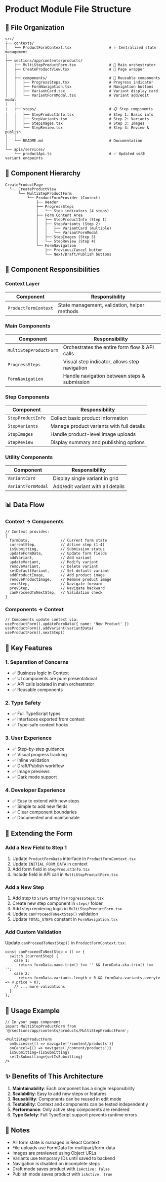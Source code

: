 # Product Module File Structure

## 📁 File Organization

```
src/
├── contexts/
│   └── ProductFormContext.tsx                 # ✨ Centralized state management
│
├── sections/app/contents/products/
│   ├── MultiStepProductForm.tsx               # 🎯 Main orchestrator
│   ├── CreateProductView.tsx                  # 📄 Page wrapper
│   │
│   ├── components/                            # 🧩 Reusable components
│   │   ├── ProgressSteps.tsx                  # Progress indicator
│   │   ├── FormNavigation.tsx                 # Navigation buttons
│   │   ├── VariantCard.tsx                    # Variant display card
│   │   └── VariantFormModal.tsx               # Variant add/edit modal
│   │
│   ├── steps/                                 # 📋 Step components
│   │   ├── StepProductInfo.tsx                # Step 1: Basic info
│   │   ├── StepVariants.tsx                   # Step 2: Variants
│   │   ├── StepImages.tsx                     # Step 3: Images
│   │   └── StepReview.tsx                     # Step 4: Review & publish
│   │
│   └── README.md                              # Documentation
│
└── apis/services/
    └── productApi.ts                          # ✅ Updated with variant endpoints
```

## 🔄 Component Hierarchy

```
CreateProductPage
  └── CreateProductView
      └── MultiStepProductForm
          └── ProductFormProvider (Context)
              ├── Header
              ├── ProgressSteps
              │   └── Step indicators (4 steps)
              ├── Form Content Area
              │   ├── StepProductInfo (Step 1)
              │   ├── StepVariants (Step 2)
              │   │   ├── VariantCard (multiple)
              │   │   └── VariantFormModal
              │   ├── StepImages (Step 3)
              │   └── StepReview (Step 4)
              └── FormNavigation
                  ├── Previous/Cancel button
                  └── Next/Draft/Publish buttons
```

## 🎨 Component Responsibilities

### Context Layer
| Component | Responsibility |
|-----------|---------------|
| `ProductFormContext` | State management, validation, helper methods |

### Main Components
| Component | Responsibility |
|-----------|---------------|
| `MultiStepProductForm` | Orchestrates the entire form flow & API calls |
| `ProgressSteps` | Visual step indicator, allows step navigation |
| `FormNavigation` | Handle navigation between steps & submission |

### Step Components
| Component | Responsibility |
|-----------|---------------|
| `StepProductInfo` | Collect basic product information |
| `StepVariants` | Manage product variants with full details |
| `StepImages` | Handle product-level image uploads |
| `StepReview` | Display summary and publishing options |

### Utility Components
| Component | Responsibility |
|-----------|---------------|
| `VariantCard` | Display single variant in grid |
| `VariantFormModal` | Add/edit variant with all details |

## 📊 Data Flow

### Context → Components
```tsx
// Context provides:
{
  formData,              // Current form state
  currentStep,           // Active step (1-4)
  isSubmitting,          // Submission status
  updateFormData,        // Update form fields
  addVariant,            // Add variant
  updateVariant,         // Modify variant
  removeVariant,         // Delete variant
  setDefaultVariant,     // Set default variant
  addProductImage,       // Add product image
  removeProductImage,    // Remove product image
  nextStep,              // Navigate forward
  prevStep,              // Navigate backward
  canProceedToNextStep,  // Validation check
}
```

### Components → Context
```tsx
// Components update context via:
useProductForm().updateFormData({ name: 'New Product' })
useProductForm().addVariant(variantData)
useProductForm().nextStep()
```

## 🎯 Key Features

### 1. Separation of Concerns
- ✅ Business logic in Context
- ✅ UI components are pure presentational
- ✅ API calls isolated in main orchestrator
- ✅ Reusable components

### 2. Type Safety
- ✅ Full TypeScript types
- ✅ Interfaces exported from context
- ✅ Type-safe context hooks

### 3. User Experience
- ✅ Step-by-step guidance
- ✅ Visual progress tracking
- ✅ Inline validation
- ✅ Draft/Publish workflow
- ✅ Image previews
- ✅ Dark mode support

### 4. Developer Experience
- ✅ Easy to extend with new steps
- ✅ Simple to add new fields
- ✅ Clear component boundaries
- ✅ Documented and maintainable

## 🔧 Extending the Form

### Add a New Field to Step 1
1. Update `ProductFormData` interface in `ProductFormContext.tsx`
2. Update `INITIAL_FORM_DATA` in context
3. Add form field in `StepProductInfo.tsx`
4. Include field in API call in `MultiStepProductForm.tsx`

### Add a New Step
1. Add step to `STEPS` array in `ProgressSteps.tsx`
2. Create new step component in `steps/` folder
3. Add step rendering logic in `MultiStepProductForm.tsx`
4. Update `canProceedToNextStep()` validation
5. Update `TOTAL_STEPS` constant in `FormNavigation.tsx`

### Add Custom Validation
Update `canProceedToNextStep()` in `ProductFormContext.tsx`:

```tsx
const canProceedToNextStep = () => {
  switch (currentStep) {
    case 1:
      return formData.name.trim() !== '' && formData.sku.trim() !== '';
    case 2:
      return formData.variants.length > 0 && formData.variants.every(v => v.price > 0);
    // ... more validations
  }
};
```

## 🚀 Usage Example

```tsx
// In your page component
import MultiStepProductForm from '@/sections/app/contents/products/MultiStepProductForm';

<MultiStepProductForm
  onSuccess={() => navigate('/content/products')}
  onCancel={() => navigate('/content/products')}
  isSubmitting={isSubmitting}
  setIsSubmitting={setIsSubmitting}
/>
```

## ✨ Benefits of This Architecture

1. **Maintainability**: Each component has a single responsibility
2. **Scalability**: Easy to add new steps or features
3. **Reusability**: Components can be reused in edit mode
4. **Testability**: Context and components can be tested independently
5. **Performance**: Only active step components are rendered
6. **Type Safety**: Full TypeScript support prevents runtime errors

## 📝 Notes

- All form state is managed in React Context
- File uploads use FormData for multipart/form-data
- Images are previewed using Object URLs
- Variants use temporary IDs until saved to backend
- Navigation is disabled on incomplete steps
- Draft mode saves product with `isActive: false`
- Publish mode saves product with `isActive: true`

